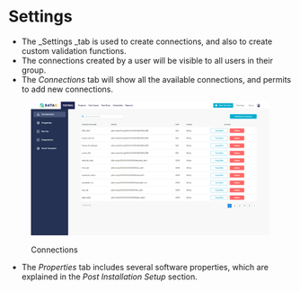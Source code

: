 # Settings

* The \_Settings \_tab is used to create connections, and also to create custom validation functions.
* The connections created by a user will be visible to all users in their group.
* The _Connections_ tab will show all the available connections, and permits to add new connections.

<figure><img src="../../.gitbook/assets/Screenshot (454) (1).png" alt=""><figcaption><p>Connections</p></figcaption></figure>

* The _Properties_ tab includes several software properties, which are explained in the _Post Installation Setup_ section.
